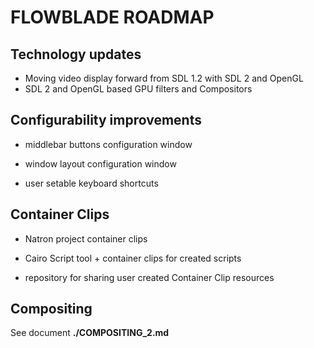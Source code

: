 # FLOWBLADE ROADMAP

## Technology updates

* Moving video display forward from SDL 1.2 with SDL 2 and OpenGL
* SDL 2 and OpenGL based GPU filters and Compositors

## Configurability improvements

* middlebar buttons configuration window

* window layout configuration window

* user setable keyboard shortcuts

## Container Clips

* Natron project container clips

* Cairo Script tool + container clips for created scripts

* repository for sharing user created Container Clip resources

## Compositing

See document **./COMPOSITING_2.md**
